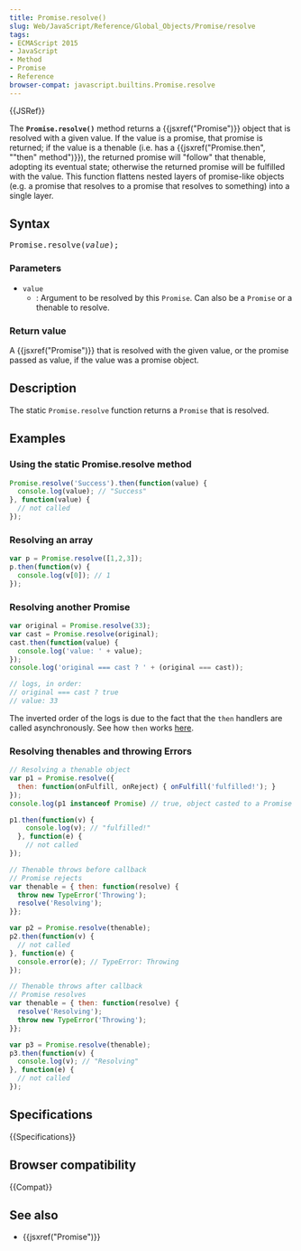```yaml
---
title: Promise.resolve()
slug: Web/JavaScript/Reference/Global_Objects/Promise/resolve
tags:
- ECMAScript 2015
- JavaScript
- Method
- Promise
- Reference
browser-compat: javascript.builtins.Promise.resolve
---
```

{{JSRef}}

The **`Promise.resolve()`** method returns a {{jsxref("Promise")}} object
that is resolved with a given value. If the value is a promise, that promise is
returned; if the value is a thenable (i.e. has a
{{jsxref("Promise.then", "\"then\" method")}}), the returned
promise will "follow" that thenable, adopting its eventual state; otherwise the
returned promise will be fulfilled with the value. This function flattens nested
layers of promise-like objects (e.g. a promise that resolves to a promise that
resolves to something) into a single layer.

## Syntax

<pre class="brush: js">Promise.resolve(<var>value</var>);
</pre>

### Parameters

- `value`
  - : Argument to be resolved by this `Promise`. Can also be a `Promise` or a
    thenable to resolve.

### Return value

A {{jsxref("Promise")}} that is resolved with the given value, or the
promise passed as value, if the value was a promise object.

## Description

The static `Promise.resolve` function returns a `Promise` that is resolved.

## Examples

### Using the static Promise.resolve method

```js
Promise.resolve('Success').then(function(value) {
  console.log(value); // "Success"
}, function(value) {
  // not called
});
```

### Resolving an array

```js
var p = Promise.resolve([1,2,3]);
p.then(function(v) {
  console.log(v[0]); // 1
});
```

### Resolving another Promise

```js
var original = Promise.resolve(33);
var cast = Promise.resolve(original);
cast.then(function(value) {
  console.log('value: ' + value);
});
console.log('original === cast ? ' + (original === cast));

// logs, in order:
// original === cast ? true
// value: 33
```

The inverted order of the logs is due to the fact that the `then` handlers are
called asynchronously. See how `then` works
[here](/en-US/docs/Web/JavaScript/Reference/Global_Objects/Promise/then#Return_value).

### Resolving thenables and throwing Errors

```js
// Resolving a thenable object
var p1 = Promise.resolve({
  then: function(onFulfill, onReject) { onFulfill('fulfilled!'); }
});
console.log(p1 instanceof Promise) // true, object casted to a Promise

p1.then(function(v) {
    console.log(v); // "fulfilled!"
  }, function(e) {
    // not called
});

// Thenable throws before callback
// Promise rejects
var thenable = { then: function(resolve) {
  throw new TypeError('Throwing');
  resolve('Resolving');
}};

var p2 = Promise.resolve(thenable);
p2.then(function(v) {
  // not called
}, function(e) {
  console.error(e); // TypeError: Throwing
});

// Thenable throws after callback
// Promise resolves
var thenable = { then: function(resolve) {
  resolve('Resolving');
  throw new TypeError('Throwing');
}};

var p3 = Promise.resolve(thenable);
p3.then(function(v) {
  console.log(v); // "Resolving"
}, function(e) {
  // not called
});
```

## Specifications

{{Specifications}}

## Browser compatibility

{{Compat}}

## See also

- {{jsxref("Promise")}}
